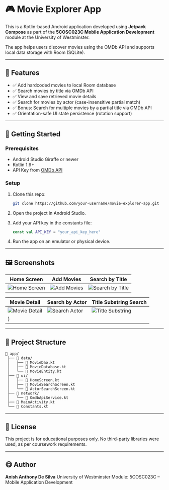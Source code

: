 # 🎮 Movie Explorer App

This is a Kotlin-based Android application developed using **Jetpack Compose** as part of the **5COSC023C Mobile Application Development** module at the University of Westminster.

The app helps users discover movies using the OMDb API and supports local data storage with Room (SQLite).

---

## 📌 Features

* ✅ Add hardcoded movies to local Room database
* ✅ Search movies by title via OMDb API
* ✅ View and save retrieved movie details
* ✅ Search for movies by actor (case-insensitive partial match)
* ✅ Bonus: Search for multiple movies by a partial title via OMDb API
* ✅ Orientation-safe UI state persistence (rotation support)

---

## 🚀 Getting Started

### Prerequisites

* Android Studio Giraffe or newer
* Kotlin 1.9+
* API Key from [OMDb API](https://www.omdbapi.com/apikey.aspx)

### Setup

1. Clone this repo:

   ```bash
   git clone https://github.com/your-username/movie-explorer-app.git
   ```
2. Open the project in Android Studio.
3. Add your API key in the constants file:

   ```kotlin
   const val API_KEY = "your_api_key_here"
   ```
4. Run the app on an emulator or physical device.

---

## 🖼️ Screenshots

| Home Screen                                                                                     | Add Movies                                                                                     | Search by Title                                                                                     |
| ----------------------------------------------------------------------------------------------- | ---------------------------------------------------------------------------------------------- | --------------------------------------------------------------------------------------------------- |
| ![Home Screen](https://github.com/user-attachments/assets/01671674-fa77-4001-ad4d-a28d1592ae3c) | ![Add Movies](https://github.com/user-attachments/assets/09c3fd56-3da4-40c5-9d68-e67b813331ba) | ![Search by Title](https://github.com/user-attachments/assets/3ae3c580-c5a3-4d82-bf0a-b3f5e4e793cd) |

| Movie Detail                                                                                     | Search by Actor                                                                                  | Title Substring Search                              |
| ------------------------------------------------------------------------------------------------ | ------------------------------------------------------------------------------------------------ | --------------------------------------------------- |
| ![Movie Detail](https://github.com/user-attachments/assets/69e8fe73-2441-4863-9b9c-591d6d604a66) | ![Search Actor](https://github.com/user-attachments/assets/9b1133c3-c190-456f-b420-9a5ad94522de) | ![Title Substring](https://github.com/user-attachments/assets/33544960-6d5b-4765-aa32-082f132c9fc4)
) |

---

## 📂 Project Structure

```
📁 app/
 ├── 📁 data/
 │   ├── 📄 MovieDao.kt
 │   ├── 📄 MovieDatabase.kt
 │   └── 📄 MovieEntity.kt
 ├── 📁 ui/
 │   ├── 📄 HomeScreen.kt
 │   ├── 📄 MovieSearchScreen.kt
 │   └── 📄 ActorSearchScreen.kt
 ├── 📁 network/
 │   └── 📄 OmdbApiService.kt
 ├── 📄 MainActivity.kt
 └── 📄 Constants.kt
```

---

## 📃 License

This project is for educational purposes only. No third-party libraries were used, as per coursework requirements.

---

## 😋 Author

**Anish Anthony De Silva**
University of Westminster
Module: 5COSC023C – Mobile Application Development
